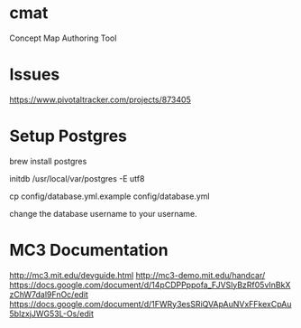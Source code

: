 cmat
====

Concept Map Authoring Tool

Issues
======
https://www.pivotaltracker.com/projects/873405

Setup Postgres
==============
brew install postgres

initdb /usr/local/var/postgres -E utf8

cp config/database.yml.example config/database.yml

change the database username to your username.

MC3 Documentation
=================
http://mc3.mit.edu/devguide.html
http://mc3-demo.mit.edu/handcar/
https://docs.google.com/document/d/14pCDPPppofa_FJVSlyBzRf05vInBkXzChW7dal9FnOc/edit
https://docs.google.com/document/d/1FWRy3esSRiQVApAuNVxFFkexCpAu5blzxjJWG53L-Os/edit